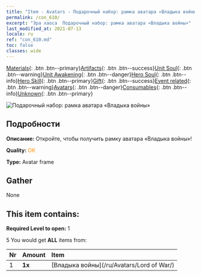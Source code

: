 ```yaml
---
title: "Item - Avatars - Подарочный набор: рамка аватара «Владыка войны»"
permalink: /con_610/
excerpt: "Эра хаоса  Подарочный набор: рамка аватара «Владыка войны»"
last_modified_at: 2021-07-13
locale: ru
ref: "con_610.md"
toc: false
classes: wide
---
```

 [Materials](/ItemsRU/){: .btn .btn--primary}[Artifacts](/ItemsRU/Artifacts/){: .btn .btn--success}[Unit Soul](/ItemsRU/UnitSoul/){: .btn .btn--warning}[Unit Awakening](/ItemsRU/UnitAwakening/){: .btn .btn--danger}[Hero Soul](/ItemsRU/HeroSoul/){: .btn .btn--info}[Hero Skill](/ItemsRU/HeroSkill/){: .btn .btn--primary}[Gift](/ItemsRU/Gift/){: .btn .btn--success}[Event related](/ItemsRU/Events/){: .btn .btn--warning}[Avatars](/ItemsRU/Avatars/){: .btn .btn--danger}[Consumables](/ItemsRU/Consumables/){: .btn .btn--info}[Unknown](/ItemsRU/Unknown/){: .btn .btn--primary}

 ![Подарочный набор: рамка аватара «Владыка войны»](/images/t/i_907003.png)

## Подробности
 **Описание:** Откройте, чтобы получить рамку аватара «Владыка войны»!

 **Quality:** <span style="color: #FF8C00">OK</span>

 **Type:** Avatar frame

## Gather

  None

## This item contains:

 **Required Level to open:** 1

 5 You would get **ALL** items  from:

  | Nr | Amount |     Item    |
  |:---|:-------|:------------|
  | 1 |  **1x** | [Владыка войны](/ru/Avatars/Lord of War/) |  | 
